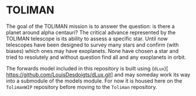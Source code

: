 TOLIMAN
=======
The goal of the TOLIMAN mission is to answer the question: is there a planet
around alpha centauri? The critical advance represented by the TOLIMAN 
telescope is its ability to assess a specific star. Until now telescopes have
been designed to survey many stars and confirm (with biases) which ones may 
have exoplanets. None have chosen a star and tried to resolutely and without 
question find all and any exoplanets in orbit. 

The forwards model included in this repository is built using (`dLux`)[
https://github.com/LouisDesdoigts/dLux.git] and may someday work its way 
into a submodule of the models module. For now it is housed here on the 
`TolimanWIP` repository before moving to the `Toliman` repository. 
